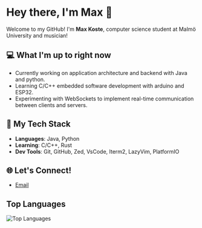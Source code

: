 # Hey there, I'm Max 👋

Welcome to my GitHub! I'm **Max Koste**, computer science student at Malmö University and musician!

## 💻 What I'm up to right now
- Currently working on application architecture and backend with Java and python.
- Learning C/C++ embedded software development with arduino and ESP32.
- Experimenting with WebSockets to implement real-time communication between clients and servers.
  
## 💪 My Tech Stack
- **Languages**: Java, Python
- **Learning**: C/C++, Rust
- **Dev Tools**: Git, GitHub, Zed, VsCode, Iterm2, LazyVim, PlatformIO

## 🌐 Let's Connect!
- [Email](mailto:maxkoste@gmail.com)

## **Top Languages**
![Top Languages](https://github-readme-stats.vercel.app/api/top-langs/?username=maxkoste&exclude_lang=HTML&layout=compact&count_private=true)
